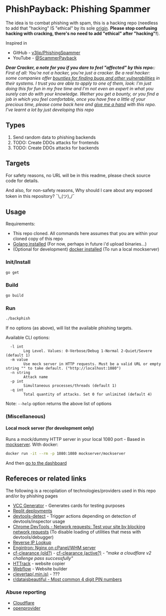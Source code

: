 # PhishPayback: Phishing Spammer

The idea is to combat phishing with spam, this is a hacking repo (needless to add that "hacking" IS "ethical" by its sole [origin](https://youtu.be/XMm0HsmOTFI?si=mBFLIIfae_TRcQDD). **Please stop confusing hacking with cracking, there's no need to add "ethical" after "hacking"!**).

Inspired in

- GitHub - [v3lip/PhishingSpammer](https://github.com/v3lip/PhishingSpammer/)
- YouTube - [@ScammerPayback](https://www.youtube.com/@ScammerPayback)

_**Dear Cracker, a note for you if you dare to feel "affected" by this repo:**: First of all: You're not a hacker, you're just a cracker. Be a real hacker: some companies offer [bounties for finding bugs and other vulnerabilities](https://www.google.com/search?q=bounties+for+finding+softwar+evulnerabilities) in their systems. I trust you are able to apply to one of them, look: I'm just doing this for fun in my free time and I'm not even an expert in what you surely can do with your knowledge. Wether you get a bounty, or you find a job in which you feel comfortable, once you have free a little of your precious time, please come back here and [give me a hand](TODO.md) with this repo. I've learnt a lot by just developing this repo_

## Types

1. Send random data to phishing backends
2. TODO: Create DDOs attacks for frontends
3. TODO: Create DDOs attacks for backends

## Targets

For safety reasons, no URL will be in this readme, please check source code for details.

And also, for non-safety reasons, Why should I care about any exposed token in this repository? ¯\\\_(ツ)\_/¯

## Usage

Requirements:

- This repo cloned. All commands here assumes that you are within your cloned copy of this repo
- [Golang installed](https://go.dev/doc/install) (For now, perhaps in future i'd upload binaries...)
- (Optional for development) [docker installed](https://docs.docker.com/engine/install/) (To run a local mockserver)

### Init/Install

```sh
go get
```

### Build

```sh
go build
```

### Run

```sh
./backphish
```

If no options (as above), will list the available phishing targets.

Available CLI options:

```
  -l int
        Log Level. Values: 0-Verbose/Debug 1-Normal 2-Quiet/Severe (default 1)
  -m value
        Use mock server in HTTP requests. Must be a valid URL or empty string "" to take default. ("http://localhost:1080")
  -n string
        Attack name
  -p int
        Simultaneous processes/threads (default 1)
  -q int
        Total quantity of attacks. Set 0 for unlimited (default 4)
```

Note: `--help` option returns the above list of options

### (Miscellaneous)

#### Local mock server (for development only)

Runs a mock/dummy HTTP server in your local 1080 port - Based in [mockserver](https://www.mock-server.com/). With docker:

```sh
docker run -it --rm -p 1080:1080 mockserver/mockserver
```

And then [go to the dashboard](http://localhost:1080/mockserver/dashboard)

## Refereces or related links

The following is a recopilation of technologies/providers used in this repo and/or by phishing pages

- [VCC Generator](https://www.vccgenerator.org/) - Generates cards for testing purposes
- [Replit deployments](https://replit.com/deployments)
- [devtools-detect](https://github.com/sindresorhus/devtools-detect) - Trigger actions depending on detection of devtools/inspector usage
- [Chrome DevTools - Network requests: Test your site by blocking network requests](https://developer.chrome.com/docs/devtools/network-request-blocking) (To disable loading of utilities that mess with devtools/debugger)
- [Reverse IP Lookup](https://reverseip.domaintools.com/)
- [Engintron: Nginx on cPanel/WHM server](https://github.com/engintron/engintron)
- [cf-clearance (old?)](https://github.com/vvanglro/cf-clearance) - [cf-clearance (active?)](https://github.com/ModestasBar/cf-clearance) - _"make a cloudflare v2 challenge pass successfully"_
- [HTTrack](https://github.com/xroche/httrack) - website copier
- [Webflow](https://webflow.com/) - Website builder
- [clevertap(.min.js)](https://developer.clevertap.com/docs/web-quickstart-guide) - ???
- [r/dataisbeautiful - Most common 4 digit PIN numbers](https://www.reddit.com/r/dataisbeautiful/comments/1cn7l7r/oc_most_common_4_digit_pin_numbers_from_an/#lightbox)

### Abuse reporting

- [Cloudflare](https://abuse.cloudflare.com/phishing)
- [openprovider](https://www.openprovider.com/company/contact-us/report-abuse)
